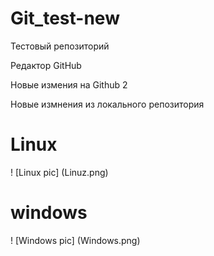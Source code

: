 # Git_test-new
Тестовый репозиторий

Редактор GitHub

Новые измения на Github 2

Новые измнения из локального репозитория

# Linux

! [Linux pic] (Linuz.png)

# windows

! [Windows pic] (Windows.png)